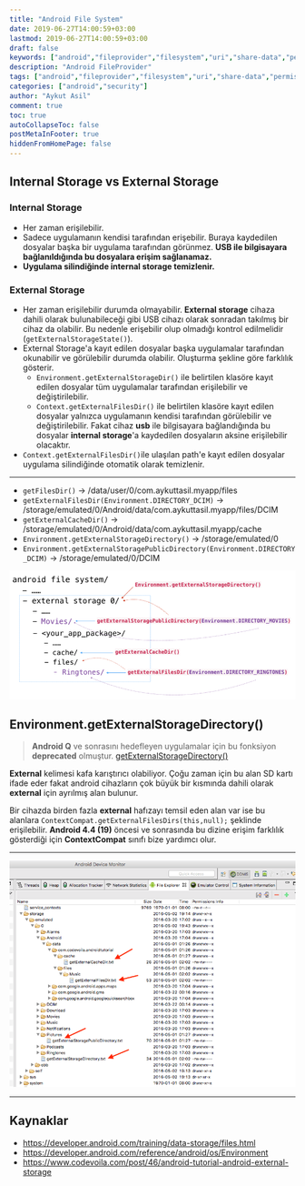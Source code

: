 ```yaml
---
title: "Android File System"
date: 2019-06-27T14:00:59+03:00
lastmod: 2019-06-27T14:00:59+03:00
draft: false
keywords: ["android","fileprovider","filesystem","uri","share-data","permission","security","file-system"]
description: "Android FileProvider"
tags: ["android","fileprovider","filesystem","uri","share-data","permission","security"]
categories: ["android","security"]
author: "Aykut Asil"
comment: true
toc: true
autoCollapseToc: false
postMetaInFooter: true
hiddenFromHomePage: false
---
```


## Internal Storage vs External Storage

### Internal Storage

- Her zaman erişilebilir.
- Sadece uygulamanın kendisi tarafından erişebilir. Buraya kaydedilen dosyalar başka bir uygulama tarafından görünmez. **USB ile bilgisayara bağlanıldığında bu dosyalara erişim sağlanamaz.**
- **Uygulama silindiğinde internal storage temizlenir.**

### External Storage

- Her zaman erişilebilir durumda olmayabilir. **External storage** cihaza dahili olarak bulunabileceği gibi USB cihazı olarak sonradan takılmış bir cihaz da olabilir. Bu nedenle erişebilir olup olmadığı kontrol edilmelidir (`getExternalStorageState()`).
- External Storage'a kayıt edilen dosyalar başka uygulamalar tarafından okunabilir ve görülebilir durumda olabilir. Oluşturma şekline göre farklılık gösterir.
  - `Environment.getExternalStorageDir()` ile belirtilen klasöre kayıt edilen dosyalar tüm uygulamalar tarafından erişilebilir ve değiştirilebilir.
  - `Context.getExternalFilesDir()` ile belirtilen klasöre kayıt edilen dosyalar yalnızca uygulamanın kendisi tarafından görülebilir ve değiştirilebilir. Fakat cihaz **usb** ile bilgisayara bağlandığında bu dosyalar **internal storage**'a kaydedilen dosyaların aksine erişilebilir olacaktır.
- `Context.getExternalFilesDir()`ile ulaşılan path'e kayıt edilen dosyalar uygulama silindiğinde otomatik olarak temizlenir.

---

- `getFilesDir()` -> /data/user/0/com.aykuttasil.myapp/files
- `getExternalFilesDir(Environment.DIRECTORY_DCIM)` -> /storage/emulated/0/Android/data/com.aykuttasil.myapp/files/DCIM
- `getExternalCacheDir()` -> /storage/emulated/0/Android/data/com.aykuttasil.myapp/cache
- `Environment.getExternalStorageDirectory()` -> /storage/emulated/0
- `Environment.getExternalStoragePublicDirectory(Environment.DIRECTORY_DCIM)` -> /storage/emulated/0/DCIM

![android_external_storage_apis](/image/android_external_storage_apis.png "android_external_storage_apis")

## Environment.getExternalStorageDirectory()

> **Android Q** ve sonrasını hedefleyen uygulamalar için bu fonksiyon **deprecated** olmuştur. [getExternalStorageDirectory()](https://developer.android.com/reference/android/os/Environment#getExternalStorageDirectory())

**External** kelimesi kafa karıştırıcı olabiliyor. Çoğu zaman için bu alan SD kartı ifade eder fakat android cihazların çok büyük bir kısmında dahili olarak **external** için ayrılmış alan bulunur.

Bir cihazda birden fazla **external** hafızayı temsil eden alan var ise bu alanlara `ContextCompat.getExternalFilesDirs(this,null);` şeklinde erişilebilir. **Android 4.4 (19)** öncesi ve sonrasında bu dizine erişim farklılık gösterdiği için **ContextCompat** sınıfı bize yardımcı olur.

---

![android_external_storage_example_result](/image/android_external_storage_example_result.png "android_external_storage_example_result")

---

## Kaynaklar

- <https://developer.android.com/training/data-storage/files.html>
- <https://developer.android.com/reference/android/os/Environment>
- <https://www.codevoila.com/post/46/android-tutorial-android-external-storage>
